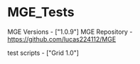 # MGE_Tests

MGE Versions - ["1.0.9"]
MGE Repository - https://github.com/lucas224112/MGE

test scripts - ["Grid 1.0"]
